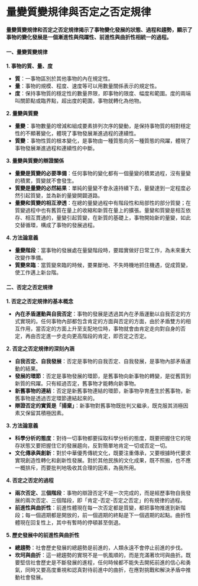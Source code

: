 # 量變質變規律與否定之否定規律

**量變質變規律和否定之否定規律揭示了事物變化發展的狀態、過程和趨勢，顯示了事物的變化發展是一個漸進性與飛躍性、前進性與曲折性相統一的過程。**

#### 一、量變質變規律

**1. 事物的質、量、度**

- **質**：一事物區別於其他事物的內在規定性。
- **量**：事物的規模、程度、速度等可以用數量關係表示的規定性。
- **度**：保持事物質的穩定性的數量界限，即事物的限度、幅度和範圍。度的兩端叫關節點或臨界點，超出度的範圍，事物就轉化為他物。

**2. 量變與質變**

- **量變**：事物數量的增減和組成要素排列次序的變動，是保持事物質的相對穩定性的不顯著變化，體現了事物發展漸進過程的連續性。
- **質變**：事物性質的根本變化，是事物由一種質態向另一種質態的飛躍，體現了事物發展漸進過程和連續性的中斷。

**3. 量變與質變的辯證關係**

- **量變是質變的必要準備**：任何事物的變化都有一個量變的積累過程，沒有量變的積累，質變就不會發生。
- **質變是量變的必然結果**：單純的量變不會永遠持續下去，量變達到一定程度必然引起質變，並為新的量變開闢道路。
- **量變和質變的相互滲透**：在總的量變過程中有階段性和局部性的部分質變；在質變過程中也有舊質在量上的收縮和新質在量上的擴張。量變和質變是相互依存、相互貫通的，量變引起質變，在新質的基礎上，事物開始新的量變，如此交替循環，構成了事物的發展過程。

**4. 方法論意義**

- **量變階段**：當事物的發展處在量變階段時，要踏實做好日常工作，為未來重大改變作準備。
- **質變來臨**：當質變來臨的時候，要果斷地、不失時機地抓住機遇，促成質變，使工作邁上新台階。

#### 二、否定之否定規律

**1. 否定之否定規律的基本概念**

- **內在矛盾運動與自我否定**：事物的發展是透過其內在矛盾運動以自我否定的方式實現的。任何事物內部都包含肯定的方面與否定的方面，由於矛盾雙方的相互作用，當否定的方面上升至支配地位時，事物就會由肯定走向對自身的否定，再由否定進一步走向更高階段的肯定，即否定之否定。

**2. 否定之否定規律的深刻內涵**

- **自我否定、自我發展**：否定是事物的自我否定、自我發展，是事物內部矛盾運動的結果。
- **發展的環節**：否定是事物發展的環節，是舊事物向新事物的轉變，是從舊質到新質的飛躍。只有經過否定，舊事物才能轉向新事物。
- **新舊事物的連結**：否定是新舊事物連結的環節，新事物孕育產生於舊事物，新舊事物是透過否定環節連結起來的。
- **辯證否定的實質是「揚棄」**：新事物對舊事物既批判又繼承，既克服其消極因素又保留其積極因素。

**3. 方法論意義**

- **科學分析的態度**：對待一切事物都要採取科學分析的態度，既要把握住它的現存狀態又要把握住它的發展趨向，反對簡單地肯定一切或否定一切。
- **文化傳承與創新**：對於中華優秀傳統文化，既要注重傳承，又要根據時代要求實現創造性轉化和創新性發展。對於其他民族的文化成果，既不照搬，也不應一概排斥，而要批判地吸收其合理的因素，為我所用。

**4. 否定之否定的過程**

- **兩次否定、三個階段**：事物的辯證否定不是一次完成的，而是經歷事物自我發展的兩次否定、三個階段，即「肯定-否定-否定之否定」的有規律的過程。
- **前進性與曲折性**：前進性體現在每一次否定都是質變，都把事物推進到新階段；每一個週期都是開放的，前一個週期的終點是下一個週期的起點。曲折性體現在回复性上，其中有暫時的停頓甚至倒退。

**5. 歷史發展中的前進性與曲折性**

- **總趨勢**：社會歷史發展的總趨勢是前進的，人類永遠不會停止前進的步伐。
- **坎坷與曲折**：這一總趨勢的實現不是一帆風順的，而是充滿著坎坷與曲折。既要堅信社會歷史是不斷發展的進程，任何時候都不能失去開拓前進的信心和勇氣，同時又要高度重視和認真對待前進中的曲折，在應對挑戰和解決矛盾中推動社會發展。